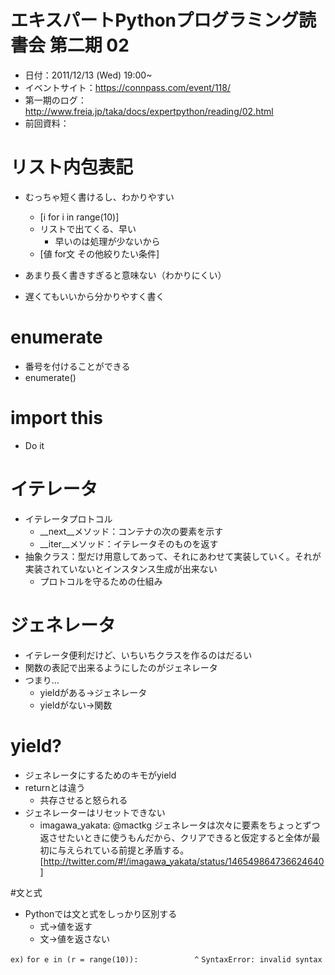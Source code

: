# エキスパートPythonプログラミング読書会 第二期 02
* 日付：2011/12/13 (Wed)  19:00~
* イベントサイト：https://connpass.com/event/118/
* 第一期のログ：http://www.freia.jp/taka/docs/expertpython/reading/02.html
* 前回資料：

# リスト内包表記
* むっちゃ短く書けるし、わかりやすい
    * [i for i in range(10)]
    * リストで出てくる、早い
        * 早いのは処理が少ないから
    * [値 for文 その他絞りたい条件]
* あまり長く書きすぎると意味ない（わかりにくい）


* 遅くてもいいから分かりやすく書く

# enumerate
* 番号を付けることができる
* enumerate()

# import this
* Do it

# イテレータ
* イテレータプロトコル
    * __next__メソッド：コンテナの次の要素を示す
    * __iter__メソッド：イテレータそのものを返す
* 抽象クラス：型だけ用意してあって、それにあわせて実装していく。それが実装されていないとインスタンス生成が出来ない
    * プロトコルを守るための仕組み

# ジェネレータ
* イテレータ便利だけど、いちいちクラスを作るのはだるい
* 関数の表記で出来るようにしたのがジェネレータ
* つまり…
    * yieldがある→ジェネレータ
    * yieldがない→関数
# yield?
* ジェネレータにするためのキモがyield
* returnとは違う
    * 共存させると怒られる
* ジェネレーターはリセットできない
    * imagawa_yakata: @mactkg ジェネレータは次々に要素をちょっとずつ返させたいときに使うもんだから、クリアできると仮定すると全体が最初に与えられている前提と矛盾する。 [http://twitter.com/#!/imagawa_yakata/status/146549864736624640]

#文と式
* Pythonでは文と式をしっかり区別する
    * 式→値を返す
    * 文→値を返さない


`ex)`
`for e in (r = range(10)):`
`            ^`
`SyntaxError: invalid syntax`


